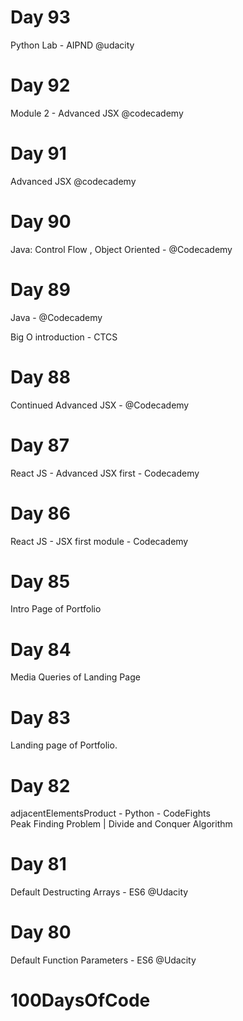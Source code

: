 # Day 93
Python Lab - AIPND @udacity

# Day 92
Module 2 - Advanced JSX  @codecademy

# Day 91 
Advanced JSX  @codecademy

# Day 90
Java: Control Flow , Object Oriented - @Codecademy 

# Day 89
Java - @Codecademy 

Big O introduction - CTCS

# Day 88
Continued Advanced JSX - @Codecademy 

# Day 87
React JS - Advanced JSX first - Codecademy

# Day 86
React JS - JSX first module - Codecademy

# Day 85
Intro Page of Portfolio

# Day 84
Media Queries of Landing Page

# Day 83 
Landing page of Portfolio.

# Day 82 
adjacentElementsProduct - Python - CodeFights  <br/>
Peak Finding Problem | Divide and Conquer Algorithm

# Day 81 
Default Destructing Arrays - ES6 @Udacity

# Day 80 
Default Function Parameters - ES6 @Udacity

# 100DaysOfCode
